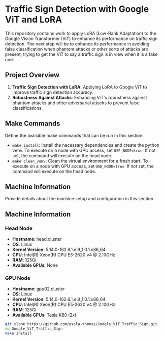 # Traffic Sign Detection with Google ViT and LoRA

This repository contains work to apply LoRA (Low-Rank Adaptation) to the Google Vision Transformer (ViT) to enhance its performance on traffic sign detection. The next step will be to enhance its performance in avoiding false classification when phantom attacks or other sorts of attacks are present, trying to get the ViT to say a traffic sign is in view when it is a fake one.

## Project Overview

1. **Traffic Sign Detection with LoRA**: Applying LoRA to Google ViT to improve traffic sign detection accuracy.
2. **Robustness Against Attacks**: Enhancing ViT's robustness against phantom attacks and other adversarial attacks to prevent false classifications.

## Make Commands
Define the available make commands that can be run in this section.

- `make install`: Install the necessary dependencies and create the python venv. To execute on a node with GPU access, set `USE_NODE=true`. If not set, the command will execute on the head node.
- `make clean_venv`: Clean the virtual environment for a fresh start. To execute on a node with GPU access, set `USE_NODE=true`. If not set, the command will execute on the head node.

## Machine Information
Provide details about the machine setup and configuration in this section.

## Machine Information

### Head Node
- **Hostname**: head.cluster
- **OS**: Linux
- **Kernel Version**: 5.14.0-162.6.1.el9_1.0.1.x86_64
- **CPU**: Intel(R) Xeon(R) CPU E5-2620 v4 @ 2.10GHz
- **RAM**: 125Gi
- **Available GPUs**: None

### GPU Node
- **Hostname**: gpu02.cluster
- **OS**: Linux
- **Kernel Version**: 5.14.0-162.6.1.el9_1.0.1.x86_64
- **CPU**: Intel(R) Xeon(R) CPU E5-2620 v4 @ 2.10GHz
- **RAM**: 125Gi
- **Available GPUs**: Tesla K80 (2x)

```sh
git clone https://github.com/esola-thomas/Google_ViT_Traffic_Sign.git
cd Google_ViT_Traffic_Sign
make install
```

